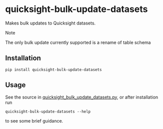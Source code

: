 # quicksight-bulk-update-datasets

Makes bulk updates to Quicksight datasets.

> [!NOTE]
> The only bulk update currently supported is a rename of table schema


## Installation

```shell
pip install quicksight-bulk-update-datasets
```


## Usage

See the source in [quicksight_bulk_update_datasets.py](https://github.com/uktrade/quicksight-bulk-update-datasets/blob/main/quicksight_bulk_update_datasets.py), or after installation run

```shell
quicksight-bulk-update-datasets --help
```

to see some brief guidance.
